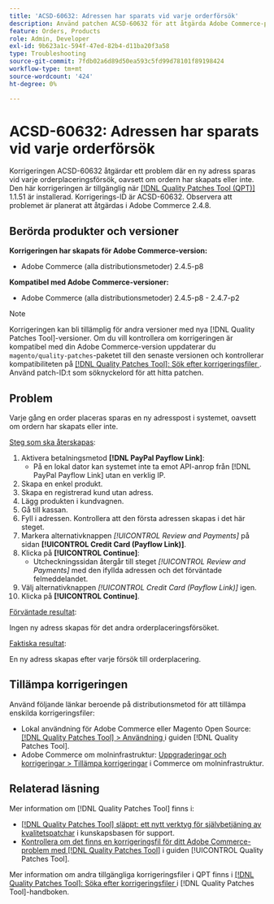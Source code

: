 ```yaml
---
title: 'ACSD-60632: Adressen har sparats vid varje orderförsök'
description: Använd patchen ACSD-60632 för att åtgärda Adobe Commerce-problemet där en ny adress sparas med varje orderplaceringsförsök, oavsett om ordern har skapats eller inte.
feature: Orders, Products
role: Admin, Developer
exl-id: 9b623a1c-594f-47ed-82b4-d11ba20f3a58
type: Troubleshooting
source-git-commit: 7fdb02a6d89d50ea593c5fd99d78101f89198424
workflow-type: tm+mt
source-wordcount: '424'
ht-degree: 0%

---
```


# ACSD-60632: Adressen har sparats vid varje orderförsök

Korrigeringen ACSD-60632 åtgärdar ett problem där en ny adress sparas vid varje orderplaceringsförsök, oavsett om ordern har skapats eller inte. Den här korrigeringen är tillgänglig när [[!DNL Quality Patches Tool (QPT)]](https://experienceleague.adobe.com/en/docs/commerce-operations/tools/quality-patches-tool/quality-patches-tool-to-self-serve-quality-patches) 1.1.51 är installerad. Korrigerings-ID är ACSD-60632. Observera att problemet är planerat att åtgärdas i Adobe Commerce 2.4.8.

## Berörda produkter och versioner

**Korrigeringen har skapats för Adobe Commerce-version:**

* Adobe Commerce (alla distributionsmetoder) 2.4.5-p8

**Kompatibel med Adobe Commerce-versioner:**

* Adobe Commerce (alla distributionsmetoder) 2.4.5-p8 - 2.4.7-p2

>[!NOTE]
>
>Korrigeringen kan bli tillämplig för andra versioner med nya [!DNL Quality Patches Tool]-versioner. Om du vill kontrollera om korrigeringen är kompatibel med din Adobe Commerce-version uppdaterar du `magento/quality-patches`-paketet till den senaste versionen och kontrollerar kompatibiliteten på [[!DNL Quality Patches Tool]: Sök efter korrigeringsfiler ](https://experienceleague.adobe.com/tools/commerce-quality-patches/index.html). Använd patch-ID:t som söknyckelord för att hitta patchen.

## Problem

Varje gång en order placeras sparas en ny adresspost i systemet, oavsett om ordern har skapats eller inte.

<u>Steg som ska återskapas</u>:

1. Aktivera betalningsmetod **[!DNL PayPal Payflow Link]**:
   * På en lokal dator kan systemet inte ta emot API-anrop från [!DNL PayPal Payflow Link] utan en verklig IP.
1. Skapa en enkel produkt.
1. Skapa en registrerad kund utan adress.
1. Lägg produkten i kundvagnen.
1. Gå till kassan.
1. Fyll i adressen. Kontrollera att den första adressen skapas i det här steget.
1. Markera alternativknappen *[!UICONTROL Review and Payments]* på sidan **[!UICONTROL Credit Card (Payflow Link)]**.
1. Klicka på **[!UICONTROL Continue]**:
   * Utcheckningssidan återgår till steget *[!UICONTROL Review and Payments]* med den ifyllda adressen och det förväntade felmeddelandet.
1. Välj alternativknappen *[!UICONTROL Credit Card (Payflow Link)]* igen.
1. Klicka på **[!UICONTROL Continue]**.

<u>Förväntade resultat</u>:

Ingen ny adress skapas för det andra orderplaceringsförsöket.

<u>Faktiska resultat</u>:

En ny adress skapas efter varje försök till orderplacering.

## Tillämpa korrigeringen

Använd följande länkar beroende på distributionsmetod för att tillämpa enskilda korrigeringsfiler:

* Lokal användning för Adobe Commerce eller Magento Open Source: [[!DNL Quality Patches Tool] > Användning ](https://experienceleague.adobe.com/docs/commerce-operations/tools/quality-patches-tool/usage.html) i guiden [!DNL Quality Patches Tool].
* Adobe Commerce om molninfrastruktur: [Uppgraderingar och korrigeringar > Tillämpa korrigeringar](https://experienceleague.adobe.com/docs/commerce-cloud-service/user-guide/develop/upgrade/apply-patches.html) i Commerce om molninfrastruktur.

## Relaterad läsning

Mer information om [!DNL Quality Patches Tool] finns i:

* [[!DNL Quality Patches Tool] släppt: ett nytt verktyg för självbetjäning av kvalitetspatchar](https://experienceleague.adobe.com/en/docs/commerce-operations/tools/quality-patches-tool/quality-patches-tool-to-self-serve-quality-patches) i kunskapsbasen för support.
* [Kontrollera om det finns en korrigeringsfil för ditt Adobe Commerce-problem med  [!DNL Quality Patches Tool]](/help/tools/quality-patches-tool/patches-available-in-qpt/check-patch-for-magento-issue-with-magento-quality-patches.md) i guiden [!UICONTROL Quality Patches Tool].

Mer information om andra tillgängliga korrigeringsfiler i QPT finns i [[!DNL Quality Patches Tool]: Söka efter korrigeringsfiler ](https://experienceleague.adobe.com/tools/commerce-quality-patches/index.html) i [!DNL Quality Patches Tool]-handboken.
